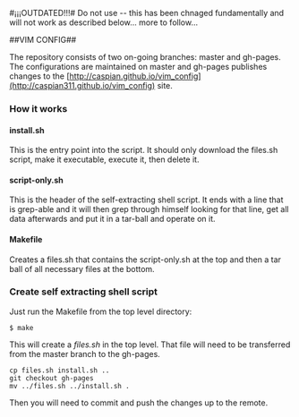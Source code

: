 #¡¡¡OUTDATED!!!# 
Do not use -- this has been chnaged fundamentally and will not work as described below... more to follow...


##VIM CONFIG##

The repository consists of two on-going branches: master and gh-pages. The configurations are maintained on master and gh-pages publishes changes to the [http://caspian.github.io/vim_config](http://caspian311.github.io/vim_config) site.

### How it works ###

#### install.sh ####

This is the entry point into the script. It should only download the files.sh script, make it executable, execute it, then delete it.

#### script-only.sh ####

This is the header of the self-extracting shell script. It ends with a line that is grep-able and it will then grep through himself looking for that line, get all data afterwards and put it in a tar-ball and operate on it.

#### Makefile ####

Creates a files.sh that contains the script-only.sh at the top and then a tar ball of all necessary files at the bottom.


### Create self extracting shell script ###

Just run the Makefile from the top level directory:

    $ make
    
This will create a *files.sh* in the top level. That file will need to be transferred from the master branch to the gh-pages.

    cp files.sh install.sh ..
    git checkout gh-pages
    mv ../files.sh ../install.sh .

Then you will need to commit and push the changes up to the remote.
    
